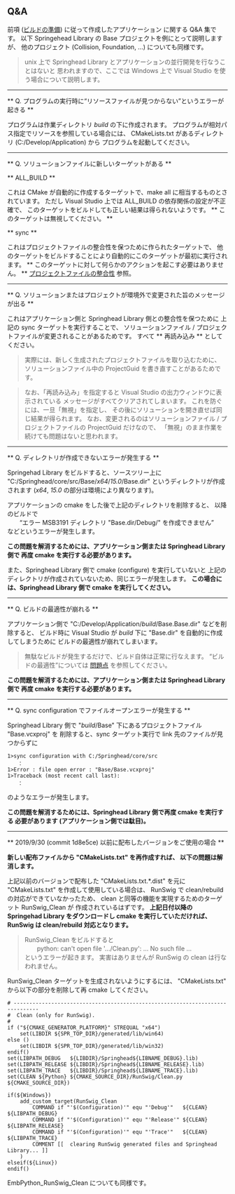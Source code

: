 ## Q&A

前項 ([ビルドの準備](/application/Preparation.md)) に従って作成したアプリケーション
に関する Q&A 集です。
以下 Springehead Library の Base プロジェクトを例にとって説明しますが、
他のプロジェクト (Collision, Foundation, ...) についても同様です。

> unix 上で Springhead Library とアプリケーションの並行開発を行なうことはないと
思われますので、ここでは Windows 上で Visual Studio を使う場合について説明します。

----
** Q. プログラムの実行時に“リソースファイルが見つからない”というエラーが起きる **

プログラムは作業ディレクトリ *build* の下に作成されます。
プログラムが相対パス指定でリソースを参照している場合には、
CMakeLists.txt があるディレクトリ (C:/Develop/Application) から
プログラムを起動してください。

----
** Q. ソリューションファイルに新しいターゲットがある **

** ALL_BUILD **

これは CMake が自動的に作成するターゲットで、make all に相当するものとされています。
ただし Visual Studio 上では ALL_BUILD の依存関係の設定が不正確で、
このターゲットをビルドしても正しい結果は得られないようです。
** このターゲットは無視してください。 **

** sync **

これはプロジェクトファイルの整合性を保つために作られたターゲットで、
他のターゲットをビルドすることにより自動的にこのターゲットが最初に実行されます。
** このターゲットに対して何らかのアクションを起こす必要はありません。 **
[プロジェクトファイルの整合性](/application/Solutions.md#ProjectFileIntegration)
 参照。

----
** Q. ソリューションまたはプロジェクトが環境外で変更された旨のメッセージが出る **

これはアプリケーション側と Springhead Library 側との整合性を保つために
上記の sync ターゲットを実行することで、
ソリューションファイル / プロジェクトファイルが変更されることがあるためです。
すべて ** 再読み込み ** としてください。
> 実際には、新しく生成されたプロジェクトファイルを取り込むために、
ソリューションファイル中の ProjectGuid を書き直すことがあるためです。

> なお、「再読み込み」を指定すると Visual Studio の出力ウィンドウに表示されている
メッセージがすべてクリアされてしまいます。
これを防ぐには、一旦「無視」を指定し、
その後にソリューションを開き直せば同じ結果が得られます。
なお、変更されるのはソリューションファイル / プロジェクトファイルの
 ProjectGuid だけなので、
「無視」のまま作業を続けても問題はないと思われます。

----
** Q. ディレクトリが作成できないエラーが発生する **

Springehad Library をビルドすると、ソースツリー上に
 "C:/Springhead/core/src/Base/*x64*/*15.0*/Base.dir"
 というディレクトリが作成されます
 (*x64*, *15.0* の部分は環境により異なります)。

アプリケーションの cmake をした後で上記のディレクトリを削除すると、
以降のビルドで<br>
　　“エラー MSB3191 ディレクトリ "Base.dir/Debug/" を作成できません”<br>
などというエラーが発生します。

**この問題を解消するためには、アプリケーション側または Springhead Library 側で
再度 cmake を実行する必要があります。**

また、Springhead Library 側で cmake (configure) を実行していないと
上記のディレクトリが作成されていないため、同じエラーが発生します。
**この場合には、Springhead Library 側で cmake を実行してください。**

----
<a id="CrumbleBuildOptimization"></a>
** Q. ビルドの最適性が崩れる **

アプリケーション側で "C:/Develop/Application/*build*/Base.Base.dir" などを削除すると、
ビルド時に Visual Studio が *build* 下に "Base.dir" を自動的に作成してしまうために
ビルドの最適性が崩れてしまいます。

> 無駄なビルドが発生するだけで、ビルド自体は正常に行なえます。
“ビルドの最適性”については [問題点](/application/Problems.md#BuildOptimality)
 を参照してください。

**この問題を解消するためには、アプリケーション側または Springhead Library 側で
再度 cmake を実行する必要があります。**

----
** Q. sync configuration でファイルオープンエラーが発生する **

Springhead Library 側で "*build*/Base" 下にあるプロジェクトファイル "Base.vcxproj" を
削除すると、sync ターゲット実行で link 先のファイルが見つからずに

```
1>sync configuration with C:/Springhead/core/src
　　：
1>Error : file open error : "Base/Base.vcxproj"
1>Traceback (most recent call last):
　　：
```
のようなエラーが発生します。

**この問題を解消するためには、Springhead Library 側で再度 cmake を実行する
必要があります (アプリケーション側では駄目)。**

----
** 2019/9/30 (commit 1d8e5ce) 以前に配布したバージョンをご使用の場合 **

**新しい配布ファイルから "CMakeLists.txt" を再作成すれば、
以下の問題は解消します。**

上記以前のバージョンで配布した "CMakeLists.txt.\*.dist" を元に
 "CMakeLists.txt" を作成して使用している場合は、
RunSwig で clean/rebuild の対応ができていなかったため、
clean と同等の機能を実現するためのターゲット RunSwig\_Clean が
作成されているはずです。
**上記日付以降の Springehad Library をダウンロードし cmake を実行していただければ、
RunSwig は clean/rebuild 対応となります。**

> RunSwig\_Clean をビルドすると<br>
　　python: can't open file '.../Clean.py': ... No such file ...<br>
というエラーが起きます。
実害はありませんが RunSwig の clean は行なわれません。

RunSwig\_Clean ターゲットを生成されないようにするには、
 "CMakeLists.txt" から以下の部分を削除して再 cmake してください。

```
# ------------------------------------------------------------------------------
#  Clean (only for RunSwig).
#
if ("${CMAKE_GENERATOR_PLATFORM}" STREQUAL "x64")
    set(LIBDIR ${SPR_TOP_DIR}/generated/lib/win64)
else ()
    set(LIBDIR ${SPR_TOP_DIR}/generated/lib/win32)
endif()
set(LIBPATH_DEBUG   ${LIBDIR}/Springhead${LIBNAME_DEBUG}.lib)
set(LIBPATH_RELEASE ${LIBDIR}/Springhead${LIBNAME_RELEASE}.lib)
set(LIBPATH_TRACE   ${LIBDIR}/Springhead${LIBNAME_TRACE}.lib)
set(CLEAN ${Python} ${CMAKE_SOURCE_DIR}/RunSwig/Clean.py ${CMAKE_SOURCE_DIR})

if(${Windows})
    add_custom_target(RunSwig_Clean
        COMMAND if "'$(Configuration)'" equ "'Debug'"   ${CLEAN} ${LIBPATH_DEBUG}
        COMMAND if "'$(Configuration)'" equ "'Release'" ${CLEAN} ${LIBPATH_RELEASE}
        COMMAND if "'$(Configuration)'" equ "'Trace'"   ${CLEAN} ${LIBPATH_TRACE}
        COMMENT [[  clearing RunSwig generated files and Springhead Library... ]]
    )
elseif(${Linux})
endif()
```	

EmbPython\_RunSwig\_Clean についても同様です。	

